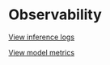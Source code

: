 # Observability

[View inference logs](Observability/View%20inference%20logs.md)

[View model metrics](Observability/View%20model%20metrics.md)